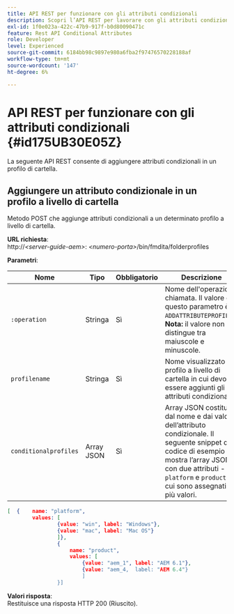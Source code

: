 ```yaml
---
title: API REST per funzionare con gli attributi condizionali
description: Scopri l’API REST per lavorare con gli attributi condizionali
exl-id: 1f0e023a-422c-47b9-917f-b0d80090471c
feature: Rest API Conditional Attributes
role: Developer
level: Experienced
source-git-commit: 6184bb98c9897e980a6fba2f97476570228188af
workflow-type: tm+mt
source-wordcount: '147'
ht-degree: 6%

---
```


# API REST per funzionare con gli attributi condizionali {#id175UB30E05Z}

La seguente API REST consente di aggiungere attributi condizionali in un profilo di cartella.

## Aggiungere un attributo condizionale in un profilo a livello di cartella

Metodo POST che aggiunge attributi condizionali a un determinato profilo a livello di cartella.

**URL richiesta**:\
http://*&lt;server-guide-aem\>*: *&lt;numero-porta\>*/bin/fmdita/folderprofiles

**Parametri**:

| Nome | Tipo | Obbligatorio | Descrizione |
|----|----|--------|-----------|
| `:operation` | Stringa | Sì | Nome dell&#39;operazione chiamata. Il valore di questo parametro è ``ADDATTRIBUTEPROFILES``. <br> **Nota:** il valore non distingue tra maiuscole e minuscole. |
| `profilename` | Stringa | Sì | Nome visualizzato del profilo a livello di cartella in cui devono essere aggiunti gli attributi condizionali. |
| `conditionalprofiles` | Array JSON | Sì | Array JSON costituito dal nome e dai valori dell’attributo condizionale. Il seguente snippet di codice di esempio mostra l’array JSON con due attributi - `platform` e `product` a cui sono assegnati più valori. |

```JSON
[  {    name: "platform",    
        values: [       
                {value: "win", label: "Windows"},       
                {value: "mac", label: "Mac OS"}    
                ]},
                {    
                    name: "product",    
                    values: [      
                        {value: "aem_1", label: "AEM 6.1"},     
                        {value: "aem_4,  label: "AEM 6.4"}  
                        ]  
                }]
```

**Valori risposta**:\
Restituisce una risposta HTTP 200 \(Riuscito\).
